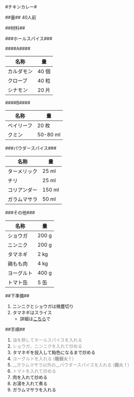#チキンカレー#

##量##
40人前

##材料##

###ホールスパイス###

####A####

名称		|量
------------|------
カルダモン	| 40 個
クローブ	| 40 粒
シナモン	| 20 片

####B####

名称		|量
------------|------
ベイリーフ	| 20 枚
クミン		|50-80 ml


###パウダースパイス###

名称		|量
------------|------
ターメリック| 25 ml
チリ		| 25 ml
コリアンダー| 150 ml
ガラムマサラ| 50 ml

###その他###

名称		|量
------------|------
ショウガ	|200 g
ニンニク	|200 g
タマネギ	|2 kg
鶏もも肉	|4 kg
ヨーグルト	|400 g
トマト缶	|5 缶

##下準備##
1. ニンニクとショウガは微塵切り
2. タマネギはスライス
    * 詳細は[こちら](https://github.com/qqm377p9k2/OpenRecipe/blob/master/Onion_Slice.md)で

##手順##
1. <span style="color:#959595">油を熱してホールスパイスを入れる</span>
2. <span style="color:#959595">ショウガ，ニンニクを入れて炒める</span>
3. タマネギを投入して飴色になるまで炒める
4. <span style="color:#959595">ヨーグルトを入れる (__極弱火！__)</span>
4. <span style="color:#959595">__ガラムマサラ以外の__パウダースパイスを入れる (__弱火！__) </span>
5. <span style="color:#959595">トマトを入れて炒める </span>
6. 肉を入れて炒める
7. お湯を入れて煮る
8. ガラムマサラを入れる

